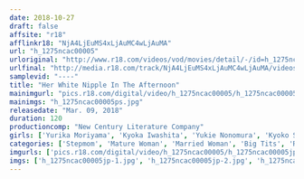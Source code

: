 ```yaml
---
date: 2018-10-27
draft: false
affsite: "r18"
afflinkr18: "NjA4LjEuMS4xLjAuMC4wLjAuMA"
url: "h_1275ncac00005"
urloriginal: "http://www.r18.com/videos/vod/movies/detail/-/id=h_1275ncac00005"
urlfinal: "http://media.r18.com/track/NjA4LjEuMS4xLjAuMC4wLjAuMA/videos/vod/movies/detail/-/id=h_1275ncac00005"
samplevid: "----"
title: "Her White Nipple In The Afternoon"
mainimgurl: "pics.r18.com/digital/video/h_1275ncac00005/h_1275ncac00005ps.jpg"
mainimgs: "h_1275ncac00005ps.jpg"
releasedate: "Mar. 09, 2018"
duration: 120
productioncomp: "New Century Literature Company"
girls: ['Yurika Moriyama', 'Kyoka Iwashita', 'Yukie Nonomura', 'Kyoko Shimada', 'Kanae Tohjo']
categories: ['Stepmom', 'Mature Woman', 'Married Woman', 'Big Tits', 'Relatives', 'Cheating Wife', 'Hi-Def']
imgurls: ['pics.r18.com/digital/video/h_1275ncac00005/h_1275ncac00005jp-1.jpg', 'pics.r18.com/digital/video/h_1275ncac00005/h_1275ncac00005jp-2.jpg', 'pics.r18.com/digital/video/h_1275ncac00005/h_1275ncac00005jp-3.jpg', 'pics.r18.com/digital/video/h_1275ncac00005/h_1275ncac00005jp-4.jpg', 'pics.r18.com/digital/video/h_1275ncac00005/h_1275ncac00005jp-5.jpg', 'pics.r18.com/digital/video/h_1275ncac00005/h_1275ncac00005jp-6.jpg', 'pics.r18.com/digital/video/h_1275ncac00005/h_1275ncac00005jp-7.jpg', 'pics.r18.com/digital/video/h_1275ncac00005/h_1275ncac00005jp-8.jpg', 'pics.r18.com/digital/video/h_1275ncac00005/h_1275ncac00005jp-9.jpg', 'pics.r18.com/digital/video/h_1275ncac00005/h_1275ncac00005jp-10.jpg', 'pics.r18.com/digital/video/h_1275ncac00005/h_1275ncac00005jp-11.jpg', 'pics.r18.com/digital/video/h_1275ncac00005/h_1275ncac00005jp-12.jpg', 'pics.r18.com/digital/video/h_1275ncac00005/h_1275ncac00005jp-13.jpg', 'pics.r18.com/digital/video/h_1275ncac00005/h_1275ncac00005jp-14.jpg', 'pics.r18.com/digital/video/h_1275ncac00005/h_1275ncac00005jp-15.jpg', 'pics.r18.com/digital/video/h_1275ncac00005/h_1275ncac00005jp-16.jpg', 'pics.r18.com/digital/video/h_1275ncac00005/h_1275ncac00005jp-17.jpg', 'pics.r18.com/digital/video/h_1275ncac00005/h_1275ncac00005jp-18.jpg', 'pics.r18.com/digital/video/h_1275ncac00005/h_1275ncac00005jp-19.jpg', 'pics.r18.com/digital/video/h_1275ncac00005/h_1275ncac00005jp-20.jpg']
imgs: ['h_1275ncac00005jp-1.jpg', 'h_1275ncac00005jp-2.jpg', 'h_1275ncac00005jp-3.jpg', 'h_1275ncac00005jp-4.jpg', 'h_1275ncac00005jp-5.jpg', 'h_1275ncac00005jp-6.jpg', 'h_1275ncac00005jp-7.jpg', 'h_1275ncac00005jp-8.jpg', 'h_1275ncac00005jp-9.jpg', 'h_1275ncac00005jp-10.jpg', 'h_1275ncac00005jp-11.jpg', 'h_1275ncac00005jp-12.jpg', 'h_1275ncac00005jp-13.jpg', 'h_1275ncac00005jp-14.jpg', 'h_1275ncac00005jp-15.jpg', 'h_1275ncac00005jp-16.jpg', 'h_1275ncac00005jp-17.jpg', 'h_1275ncac00005jp-18.jpg', 'h_1275ncac00005jp-19.jpg', 'h_1275ncac00005jp-20.jpg']
---
```

